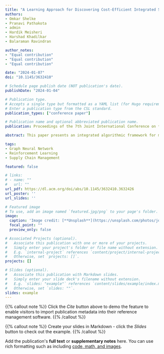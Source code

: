 ```yaml
---
title: "A Learning Approach for Discovering Cost-Efficient Integrated Sourcing and Routing Strategies in E-Commerce"
authors:
- Omkar Shelke
- Pranavi Pathakota
- admin
- Hardik Meisheri
- Harshad Khadilkar
- Balaraman Ravindran

author_notes:
- "Equal contribution"
- "Equal contribution"
- "Equal contribution"

date: "2024-01-07"
doi: "10.1145/3632410"

# Schedule page publish date (NOT publication's date).
publishDate: "2024-01-04"

# Publication type.
# Accepts a single type but formatted as a YAML list (for Hugo requirements).
# Enter a publication type from the CSL standard.
publication_types: ["conference paper"]

# Publication name and optional abbreviated publication name.
publication: Proceedings of the 7th Joint International Conference on *Data Science & Management of Data (11th ACM IKDD CODS and 29th COMAD)*

abstract: This paper presents an integrated algorithmic framework for minimising product delivery costs in e-commerce (known as the cost-to-serve or CTS). One of the major challenges plaguing is the large volume of dynamically generated orders from multiple customers, each of which has to be fulfilled from one of several warehouses using a fleet of vehicles. This results in two levels of decision-making: selection of a fulfillment node for each order (including the option of deferral to a future time), followed by routing of vehicles (each of which can carry multiple orders originating from the same warehouse). To handle this, we propose an approach that combines graph neural networks, reinforcement learning, and an existing vehicle routing heuristic. We include real-world constraints such as warehouse inventory capacity, vehicle characteristics such as travel times, service times, carrying capacity, and customer constraints including time windows for delivery. The complexity of this problem arises from the fact that outcomes (rewards) are driven both by the fulfillment node mapping as well as the routing algorithms, and are spatio-temporally distributed. The problem is formulated as a Markov Decision Process (MDP) and solved by using a Graph Auto Encoder (GAE) in combination with Deep Q-Learning for fulfillment node mapping. Our experiments show that this algorithmic pipeline outperforms pure heuristic policies.

tags:
- Graph Neural Network
- Reinforcement Learning
- Supply Chain Management

featured: false

# links:
# - name: ""
#   url: ""
url_pdf: https://dl.acm.org/doi/abs/10.1145/3632410.3632426
url_poster: ''
url_slides: ''

# Featured image
# To use, add an image named `featured.jpg/png` to your page's folder. 
image:
  caption: 'Image credit: [**Unsplash**](https://unsplash.com/photos/jdD8gXaTZsc)'
  focal_point: ""
  preview_only: false

# Associated Projects (optional).
#   Associate this publication with one or more of your projects.
#   Simply enter your project's folder or file name without extension.
#   E.g. `internal-project` references `content/project/internal-project/index.md`.
#   Otherwise, set `projects: []`.
projects: []

# Slides (optional).
#   Associate this publication with Markdown slides.
#   Simply enter your slide deck's filename without extension.
#   E.g. `slides: "example"` references `content/slides/example/index.md`.
#   Otherwise, set `slides: ""`.
slides: example
---
```


{{% callout note %}}
Click the *Cite* button above to demo the feature to enable visitors to import publication metadata into their reference management software.
{{% /callout %}}

{{% callout note %}}
Create your slides in Markdown - click the *Slides* button to check out the example.
{{% /callout %}}

Add the publication's **full text** or **supplementary notes** here. You can use rich formatting such as including [code, math, and images](https://docs.hugoblox.com/content/writing-markdown-latex/).
